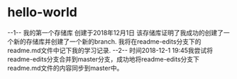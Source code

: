 # hello-world
--1--
我的第一个存储库
创建于2018年12月1日
该存储库证明了我成功的创建了一个新的存储库并创建了一个新的branch.
我将在readme-edits分支下的readme.md文件中记下我的学习记录.
--2--
时间2018-12-1 19:45我尝试将readme-edits分支合并到master分支，成功地将readme-edits分支下readme.md文件的内容同步到master中。
